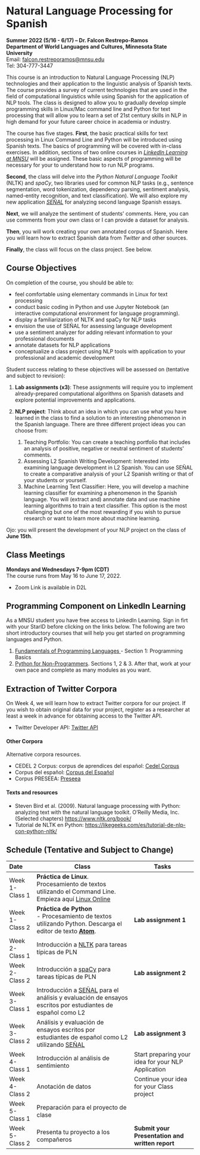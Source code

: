 # Natural Language Processing for Spanish
**Summer 2022 (5/16 - 6/17) – Dr. Falcon Restrepo-Ramos  <br />
Department of World Languages and Cultures, Minnesota State University**  <br />
Email: falcon.restreporamos@mnsu.edu  <br />
Tel: 304-777-3447

This course is an introduction to Natural Language Processing (NLP) technologies and their application to the linguistic analysis of Spanish texts. The course provides a survey of current technologies that are used in the field of computational linguistics while using Spanish for the application of NLP tools. The class is designed to allow you to gradually develop simple programming skills in Linux/Mac command line and Python for text processing that will allow you to learn a set of 21st century skills in NLP in high demand for your future career choice in academia or industry.

The course has five stages. **First**, the basic practical skills for text processing in Linux Command Line and Python will be introduced using Spanish texts. The basics of programming will be covered with in-class exercises. In addition, sections of two online courses in [*LinkedIn Learning at MNSU*](https://www.mnsu.edu/it-solutions/help-support/linkedinlearning_training/) will be assigned. These basic aspects of programming will be necessary for your to understand how to run NLP programs.

**Second**, the class will delve into the *Python Natural Language Toolkit* (NLTK) and *spaCy*, two libraries used for common NLP tasks (e.g., sentence segmentation, word tokenization, dependency parsing, sentiment analysis, named-entity recognition, and text classification). We will also explore my new application [*SEÑAL*](https://señal.io) for analyzing second language Spanish essays.

**Next**, we will analyze the sentiment of students' comments. Here, you can use comments from your own class or I can provide a dataset for analysis.

 **Then**, you will work creating your own annotated corpus of Spanish. Here you will learn how to extract Spanish data from *Twitter* and other sources.

 **Finally**, the class will focus on the class project. See below.  

## Course Objectives
On completion of the course, you should be able to:
-	feel comfortable using elementary commands in Linux for text processing
-	conduct basic coding in Python and use Jupyter Notebook (an interactive computational environment for language programming).
-	display a familiarization of NLTK and spaCy for NLP tasks
- envision the use of SEÑAL for assessing language development
-	use a sentiment analyzer for adding relevant information to your professional documents
-	annotate datasets for NLP applications
- conceptualize a class project using NLP tools with application to your professional and academic development

Student success relating to these objectives will be assessed on (tentative and subject to revision):
1.	**Lab assignments (x3)**: These assignments will require you to implement already-prepared computational algorithms on Spanish datasets and explore potential improvements and applications.  
2. **NLP project**: Think about an idea in which you can use what you have learned in the class to find a solution to an interesting phenomenon in the Spanish language. There are three different project ideas you can choose from:

    1. Teaching Portfolio: You can create a teaching portfolio that includes an analysis of positive, negative or neutral sentiment of students' comments.
    2. Assessing L2 Spanish Writing Development: Interested into examining language development in L2 Spanish. You can use SEÑAL to create a comparative analysis of your L2 Spanish writing or that of your students or yourself.  
    3. Machine Learning Text Classifier: Here, you will develop a machine learning classifier for examining a phenomenon in the Spanish language. You will (extract and) annotate data and use machine learning algorithms to train a text classifier. This option is the most challenging but one of the most rewarding if you wish to pursue research or want to learn more about machine learning.

Ojo: you will present the development of your NLP project on the class of **June 15th**.

## Class Meetings
**Mondays and Wednesdays 7-9pm (CDT)** <br />
The course runs from May 16 to June 17, 2022.

- Zoom Link is available in D2L

## Programming Component on LinkedIn Learning
As a MNSU student you have free access to LinkedIn Learning. Sign in firt with your StarID before clicking on the links below. The following are two short introductory courses that will help you get started on programming languages and Python.

1. [Fundamentals of Programming Languages ](https://www.linkedin.com/learning/programming-foundations-fundamentals/what-is-programming?autoplay=true&resume=false&u=57684185) - Section 1: Programming Basics
2. [Python for Non-Programmers](https://www.linkedin.com/learning/python-for-non-programmers/). Sections 1, 2 & 3. After that, work at your own pace and complete as many modules as you want.

## Extraction of Twitter Corpora
On Week 4, we will learn how to extract Twitter corpora for our project. If you wish to obtain original data for your project, register as a researcher at least a week in advance for obtaining access to the Twitter API.
- Twitter Developer API: [Twitter API](https://developer.twitter.com/en/docs/twitter-api/getting-started/getting-access-to-the-twitter-api)

#### Other Corpora
Alternative corpora resources.
-	CEDEL 2 Corpus: corpus de aprendices del español: [Cedel Corpus](http://cedel2.learnercorpora.com/)
- Corpus del español: [Corpus del Español](https://www.corpusdelespanol.org/x.asp)
- Corpus PRESEEA: [Preseea](https://preseea.linguas.net/Corpus.aspx)

#### Texts and resources
-	Steven Bird et al. (2009). Natural language processing with Python: analyzing text with the natural language toolkit. O’Reilly Media, Inc. (Selected chapters) https://www.nltk.org/book/
-	Tutorial de NLTK en Python: https://likegeeks.com/es/tutorial-de-nlp-con-python-nltk/

## Schedule (Tentative and Subject to Change)

| Date  | Class       | Tasks       |
| :---  | ----------- | ----------- |
| Week 1-Class 1| **Práctica de Linux**. Procesamiento de textos utilizando el Command Line. Empieza aquí [Linux Online](https://vfsync.org/vm.html) |
| Week 1-Class 2| **Práctica de Python** <br /> - Procesamiento de textos utilizando Python. Descarga el editor de texto [**Atom**](https://atom.io/). <br /> | **Lab assignment 1**|
|Week 2-Class 1| Introducción a [NLTK](https://www.nltk.org/) para tareas típicas de PLN| |
|Week 2-Class 2| Introducción a [spaCy](https://spacy.io/) para tareas típicas de PLN |**Lab assignment 2**|
|Week 3-Class 1| Introducción a [SEÑAL](https://xn--seal-hqa.io/) para el análisis y evaluación de ensayos escritos por estudiantes de español como L2 <br />| |
|Week 3-Class 2| Análisis y evaluación de ensayos escritos por estudiantes de español como L2 utilizando [SEÑAL](https://xn--seal-hqa.io/) | **Lab assignment 3** |
|Week 4-Class 1| Introducción al análisis de sentimiento  | Start preparing your idea for your NLP Application|
|Week 4-Class 2| Anotación de datos | Continue your idea for your Class project |
|Week 5-Class 1| Preparación para el proyecto de clase | |
|Week 5-Class 2| Presenta tu proyecto a los compañeros | **Submit your Presentation and written report**|
